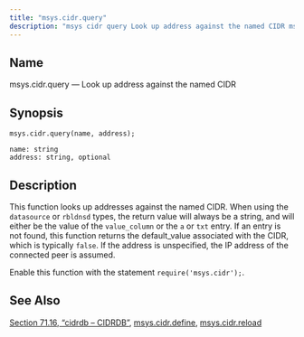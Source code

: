 ```yaml
---
title: "msys.cidr.query"
description: "msys cidr query Look up address against the named CIDR msys cidr query name address This function looks up addresses against the named CIDR When using the datasource or rbldnsd types the return value will always be a string and will either be the value of the value column or..."
---
```


<a name="lua.ref.msys.cidr.query"></a> 
## Name

msys.cidr.query — Look up address against the named CIDR

<a name="idp17676672"></a> 
## Synopsis

`msys.cidr.query(name, address);`

```
name: string
address: string, optional
```
<a name="idp17679680"></a> 
## Description

This function looks up addresses against the named CIDR. When using the `datasource` or `rbldnsd` types, the return value will always be a string, and will either be the value of the `value_column` or the `a` or `txt` entry. If an entry is not found, this function returns the default_value associated with the CIDR, which is typically `false`. If the address is unspecified, the IP address of the connected peer is assumed.

Enable this function with the statement `require('msys.cidr');`.

<a name="idp17686240"></a> 
## See Also

[Section 71.16, “cidrdb – CIDRDB”](modules.cidrdb "71.16. cidrdb – CIDRDB"), [msys.cidr.define](lua.ref.msys.cidr.define "msys.cidr.define"), [msys.cidr.reload](lua.ref.msys.cidr.reload "msys.cidr.reload")